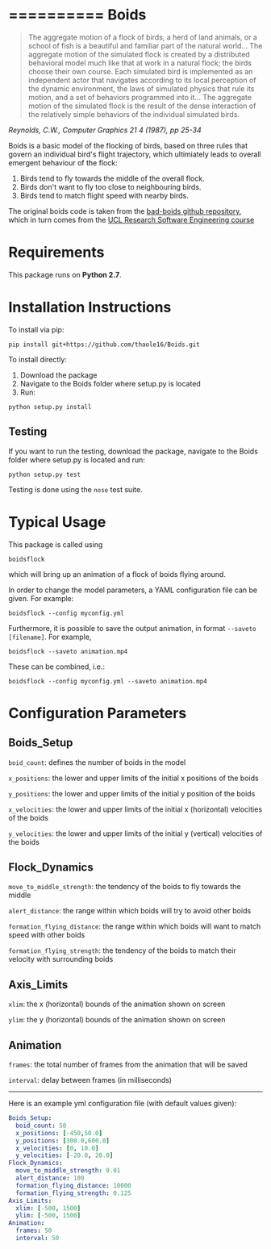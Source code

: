 ==========
Boids
==========

> The aggregate motion of a flock of birds, a herd of land animals, or a school of fish is a beautiful and familiar
part of the natural world... The aggregate motion of the simulated flock is created by a distributed behavioral
model much like that at work in a natural flock; the birds choose their own course. Each simulated bird is implemented
as an independent actor that navigates according to its local perception of the dynamic environment, the laws of
simulated physics that rule its motion, and a set of behaviors programmed into it... The aggregate motion of the
simulated flock is the result of the dense interaction of the relatively simple behaviors of the individual
 simulated birds.

*Reynolds, C.W., Computer Graphics 21 4 (1987), pp 25-34*

Boids is a basic model of the flocking of birds, based on three rules that govern an individual bird's flight
trajectory, which ultimiately leads to overall emergent behaviour of the flock:

1. Birds tend to fly towards the middle of the overall flock.
2. Birds don't want to fly too close to neighbouring birds.
3. Birds tend to match flight speed with nearby birds.

The original boids code is taken from the
[bad-boids github repository](https://github.com/jamespjh/bad-boids), which in turn comes from the
[UCL Research Software Engineering course](http://github-pages.ucl.ac.uk/rsd-engineeringcourse/ch05construction/10boids.html)

Requirements
=========================

This package runs on **Python 2.7**.

Installation Instructions
=========================

To install via pip:

    pip install git+https://github.com/thaole16/Boids.git

To install directly:

1. Download the package
2. Navigate to the Boids folder where setup.py is located
3. Run:
```
python setup.py install
```

Testing
-------

If you want to run the testing, download the package, navigate to the Boids folder where setup.py is located and run:

    python setup.py test

Testing is done using the `nose` test suite.

Typical Usage
=============

This package is called using

    boidsflock

which will bring up an animation of a flock of boids flying around.

In order to change the model parameters, a YAML configuration file can be given. For example:

    boidsflock --config myconfig.yml

Furthermore, it is possible to save the output animation, in format `--saveto [filename]`. For example,

    boidsflock --saveto animation.mp4

These can be combined, i.e.:

    boidsflock --config myconfig.yml --saveto animation.mp4

Configuration Parameters
========================

Boids_Setup
-----------
`boid_count`: defines the number of boids in the model

`x_positions`: the lower and upper limits of the initial x positions of the boids

`y_positions`: the lower and upper limits of the initial y position of the boids

`x_velocities`: the lower and upper limits of the initial x (horizontal) velocities of the boids

`y_velocities`: the lower and upper limits of the initial y (vertical) velocities of the boids


Flock_Dynamics
--------------
`move_to_middle_strength`: the tendency of the boids to fly towards the middle

`alert_distance`: the range within which boids will try to avoid other boids

`formation_flying_distance`: the range within which boids will want to match speed with other boids

`formation_flying_strength`: the tendency of the boids to match their velocity with surrounding boids


Axis_Limits
-----------
`xlim`: the x (horizontal) bounds of the animation shown on screen

`ylim`: the y (horizontal) bounds of the animation shown on screen

Animation
---------
`frames`:  the total number of frames from the animation that will be saved

`interval`: delay between frames (in milliseconds)

------------

Here is an example yml configuration file (with default values given):

```yaml
Boids_Setup:
  boid_count: 50
  x_positions: [-450,50.0]
  y_positions: [300.0,600.0]
  x_velocities: [0, 10.0]
  y_velocities: [-20.0, 20.0]
Flock_Dynamics:
  move_to_middle_strength: 0.01
  alert_distance: 100
  formation_flying_distance: 10000
  formation_flying_strength: 0.125
Axis_Limits:
  xlim: [-500, 1500]
  ylim: [-500, 1500]
Animation:
  frames: 50
  interval: 50
 ```
